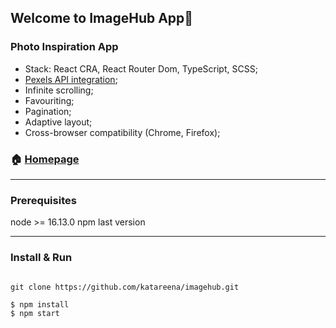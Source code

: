 ## Welcome to ImageHub App👋
### Photo Inspiration App

* Stack: React CRA, React Router Dom, TypeScript, SCSS;
* [Pexels API integration](https://www.pexels.com/api/documentation);
* Infinite scrolling;
* Favouriting;
* Pagination;
* Adaptive layout;
* Cross-browser compatibility (Chrome, Firefox);

### 🏠 [Homepage](https://github.com/katareena/imagehub)

---

### Prerequisites

node >= 16.13.0
npm last version

---

### Install & Run

```ssh

git clone https://github.com/katareena/imagehub.git    

$ npm install
$ npm start

```
